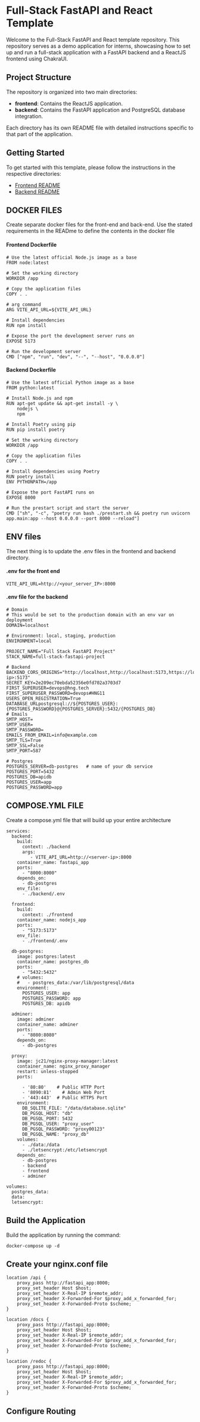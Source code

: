 # Full-Stack FastAPI and React Template

Welcome to the Full-Stack FastAPI and React template repository. This repository serves as a demo application for interns, showcasing how to set up and run a full-stack application with a FastAPI backend and a ReactJS frontend using ChakraUI.

## Project Structure

The repository is organized into two main directories:

- **frontend**: Contains the ReactJS application.
- **backend**: Contains the FastAPI application and PostgreSQL database integration.

Each directory has its own README file with detailed instructions specific to that part of the application.

## Getting Started

To get started with this template, please follow the instructions in the respective directories:

- [Frontend README](./frontend/README.md)
- [Backend README](./backend/README.md)

## DOCKER FILES
 Create separate docker files for the front-end and back-end. Use the stated requirements in the READme to define the contents in the docker file
 #### Frontend Dockerfile
 ```
# Use the latest official Node.js image as a base
FROM node:latest

# Set the working directory
WORKDIR /app

# Copy the application files
COPY . .

# arg command
ARG VITE_API_URL=${VITE_API_URL}

# Install dependencies
RUN npm install

# Expose the port the development server runs on
EXPOSE 5173

# Run the development server
CMD ["npm", "run", "dev", "--", "--host", "0.0.0.0"]
```

#### Backend Dockerfile
```
# Use the latest official Python image as a base
FROM python:latest

# Install Node.js and npm
RUN apt-get update && apt-get install -y \
    nodejs \
    npm

# Install Poetry using pip
RUN pip install poetry

# Set the working directory
WORKDIR /app

# Copy the application files
COPY . .

# Install dependencies using Poetry
RUN poetry install
ENV PYTHONPATH=/app

# Expose the port FastAPI runs on
EXPOSE 8000

# Run the prestart script and start the server
CMD ["sh", "-c", "poetry run bash ./prestart.sh && poetry run uvicorn app.main:app --host 0.0.0.0 --port 8000 --reload"]
```

## ENV files
The next thing is to update the .env files in the frontend and backend directory.
#### .env for the front end
```
VITE_API_URL=http://<your_server_IP>:8000
```
#### .env file for the backend
```
# Domain
# This would be set to the production domain with an env var on deployment
DOMAIN=localhost

# Environment: local, staging, production
ENVIRONMENT=local

PROJECT_NAME="Full Stack FastAPI Project"
STACK_NAME=full-stack-fastapi-project

# Backend
BACKEND_CORS_ORIGINS="http://localhost,http://localhost:5173,https://localhost,https://localhost:5173,http://<server-ip>:5173"
SECRET_KEY=2e209ec70ebda52356e0fd702a3703d7
FIRST_SUPERUSER=devops@hng.tech
FIRST_SUPERUSER_PASSWORD=devops#HNG11
USERS_OPEN_REGISTRATION=True
DATABASE_URLpostgresql://${POSTGRES_USER}:{POSTGRES_PASSWORD}@{POSTGRES_SERVER}:5432/{POSTGRES_DB}
# Emails
SMTP_HOST=
SMTP_USER=
SMTP_PASSWORD=
EMAILS_FROM_EMAIL=info@example.com
SMTP_TLS=True
SMTP_SSL=False
SMTP_PORT=587

# Postgres
POSTGRES_SERVER=db-postgres   # name of your db service
POSTGRES_PORT=5432
POSTGRES_DB=apidb
POSTGRES_USER=app
POSTGRES_PASSWORD=app
```

## COMPOSE.YML FILE
Create a compose.yml file that will build up your entire architecture
```
services:
  backend:
    build:
      context: ./backend
      args:
         - VITE_API_URL=http://<server-ip>:8000
    container_name: fastapi_app
    ports:
      - "8000:8000"
    depends_on:
      - db-postgres
    env_file:
      - ./backend/.env

  frontend:
    build:
      context: ./frontend
    container_name: nodejs_app
    ports:
      - "5173:5173"
    env_file:
      - ./frontend/.env

  db-postgres:
    image: postgres:latest
    container_name: postgres_db
    ports:
      - "5432:5432"
    # volumes:
    #   - postgres_data:/var/lib/postgresql/data
    environment:
      POSTGRES_USER: app
      POSTGRES_PASSWORD: app
      POSTGRES_DB: apidb

  adminer:
    image: adminer
    container_name: adminer
    ports:
      - "8080:8080"
    depends_on:
      - db-postgres

  proxy:
    image: jc21/nginx-proxy-manager:latest
    container_name: nginx_proxy_manager
    restart: unless-stopped
    ports:

      - '80:80'    # Public HTTP Port
      - '8090:81'    # Admin Web Port
      - '443:443'  # Public HTTPS Port
    environment:
      DB_SQLITE_FILE: "/data/database.sqlite"
      DB_PGSQL_HOST: "db"
      DB_PGSQL_PORT: 5432
      DB_PGSQL_USER: "proxy_user"
      DB_PGSQL_PASSWORD: "proxy00123"
      DB_PGSQL_NAME: "proxy_db"
    volumes:
      - ./data:/data
      - ./letsencrypt:/etc/letsencrypt
    depends_on:
      - db-postgres
      - backend
      - frontend
      - adminer

volumes:
  postgres_data:
  data:
  letsencrypt:
```
## Build the Application
Build the application by running the command:
```
docker-compose up -d
```

## Create your nginx.conf file
```
location /api {
    proxy_pass http://fastapi_app:8000;
    proxy_set_header Host $host;
    proxy_set_header X-Real-IP $remote_addr;
    proxy_set_header X-Forwarded-For $proxy_add_x_forwarded_for;
    proxy_set_header X-Forwarded-Proto $scheme;
}

location /docs {
    proxy_pass http://fastapi_app:8000;
    proxy_set_header Host $host;
    proxy_set_header X-Real-IP $remote_addr;
    proxy_set_header X-Forwarded-For $proxy_add_x_forwarded_for;
    proxy_set_header X-Forwarded-Proto $scheme;
}

location /redoc {
    proxy_pass http://fastapi_app:8000;
    proxy_set_header Host $host;
    proxy_set_header X-Real-IP $remote_addr;
    proxy_set_header X-Forwarded-For $proxy_add_x_forwarded_for;
    proxy_set_header X-Forwarded-Proto $scheme;
}

```
## Configure Routing



